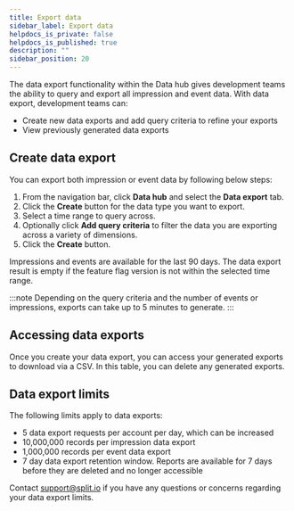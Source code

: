 ```yaml
---
title: Export data
sidebar_label: Export data
helpdocs_is_private: false
helpdocs_is_published: true
description: ""
sidebar_position: 20
---
```


<p>
  <button hidden style={{borderRadius:'8px', border:'1px', fontFamily:'Courier New', fontWeight:'800', textAlign:'left'}}> help.split.io link: https://help.split.io/hc/en-us/articles/360048120112-Export-data <br /> ✘ images still hosted on help.split.io </button>
</p>

The data export functionality within the Data hub gives development teams the ability to query and export all impression and event data. With data export, development teams can:

* Create new data exports and add query criteria to refine your exports
* View previously generated data exports

## Create data export 

You can export both impression or event data by following below steps: 

1. From the navigation bar, click **Data hub** and select the **Data export** tab.
2. Click the **Create** button for the data type you want to export.
3. Select a time range to query across.
4. Optionally click **Add query criteria** to filter the data you are exporting across a variety of dimensions.
5. Click the **Create** button.

Impressions and events are available for the last 90 days. The data export result is empty if the feature flag version is not within the selected time range.

:::note
Depending on the query criteria and the number of events or impressions, exports can take up to 5 minutes to generate.
:::

## Accessing data exports 

Once you create your data export, you can access your generated exports to download via a CSV. In this table, you can delete any generated exports.   

## Data export limits 

The following limits apply to data exports:

* 5 data export requests per account per day, which can be increased 
* 10,000,000 records per impression data export
* 1,000,000 records per event data export
* 7 day data export retention window. Reports are available for 7 days before they are deleted and no longer accessible

Contact [support@split.io](emailto:support@split.io) if you have any questions or concerns regarding your data export limits.